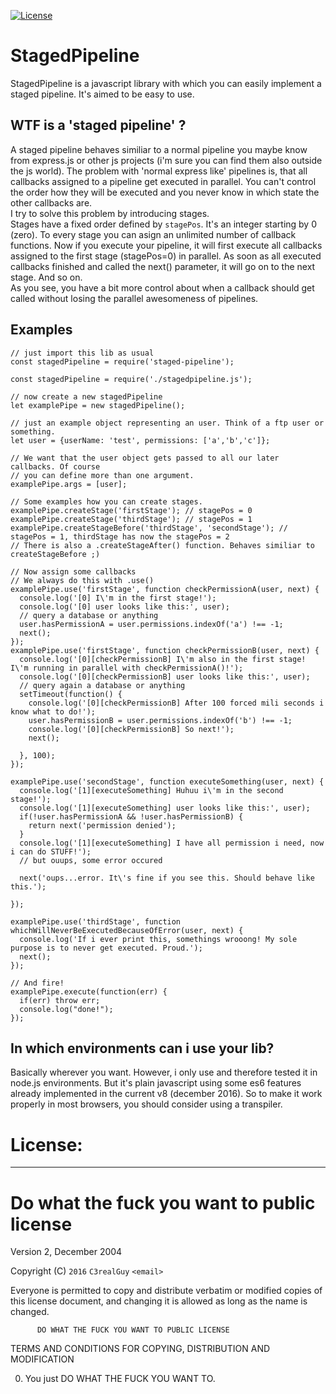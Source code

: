 [![License](http://www.wtfpl.net/wp-content/uploads/2012/12/wtfpl-badge-4.png)](http://www.wtfpl.net/)

StagedPipeline
================

StagedPipeline is a javascript library with which you can easily implement
a staged pipeline. It's aimed to be easy to use.

## WTF is a 'staged pipeline' ?

A staged pipeline behaves similiar to a normal pipeline you maybe know
from express.js or other js projects (i'm sure you can find them also
outside the js world). The problem with 'normal express like' pipelines
is, that all callbacks assigned to a pipeline get executed in parallel.
You can't control the order how they will be executed and you never know
in which state the other callbacks are. <br>
I try to solve this problem by introducing stages. <br>
Stages have a fixed order defined by `stagePos`. It's an integer starting
by 0 (zero). To every stage you can asign an unlimited number of callback
functions. Now if you execute your pipeline, it will first execute all callbacks assigned to the first stage (stagePos=0) in parallel. As soon as all executed callbacks finished and called the next() parameter, it will go on to the next stage. And so on. <br>
As you see, you have a bit more control about when a callback should get called without losing the parallel awesomeness of pipelines.

## Examples

```
// just import this lib as usual
const stagedPipeline = require('staged-pipeline');

const stagedPipeline = require('./stagedpipeline.js');

// now create a new stagedPipeline
let examplePipe = new stagedPipeline();

// just an example object representing an user. Think of a ftp user or something.
let user = {userName: 'test', permissions: ['a','b','c']};

// We want that the user object gets passed to all our later callbacks. Of course
// you can define more than one argument.
examplePipe.args = [user];

// Some examples how you can create stages.
examplePipe.createStage('firstStage'); // stagePos = 0
examplePipe.createStage('thirdStage'); // stagePos = 1
examplePipe.createStageBefore('thirdStage', 'secondStage'); // stagePos = 1, thirdStage has now the stagePos = 2
// There is also a .createStageAfter() function. Behaves similiar to createStageBefore ;)

// Now assign some callbacks
// We always do this with .use()
examplePipe.use('firstStage', function checkPermissionA(user, next) {
  console.log('[0] I\'m in the first stage!');
  console.log('[0] user looks like this:', user);
  // query a database or anything
  user.hasPermissionA = user.permissions.indexOf('a') !== -1;
  next();
});
examplePipe.use('firstStage', function checkPermissionB(user, next) {
  console.log('[0][checkPermissionB] I\'m also in the first stage! I\'m running in parallel with checkPermissionA()!');
  console.log('[0][checkPermissionB] user looks like this:', user);
  // query again a database or anything
  setTimeout(function() {
    console.log('[0][checkPermissionB] After 100 forced mili seconds i know what to do!');
    user.hasPermissionB = user.permissions.indexOf('b') !== -1;
    console.log('[0][checkPermissionB] So next!');
    next();

  }, 100);
});

examplePipe.use('secondStage', function executeSomething(user, next) {
  console.log('[1][executeSomething] Huhuu i\'m in the second stage!');
  console.log('[1][executeSomething] user looks like this:', user);
  if(!user.hasPermissionA && !user.hasPermissionB) {
    return next('permission denied');
  }
  console.log('[1][executeSomething] I have all permission i need, now i can do STUFF!');
  // but ouups, some error occured

  next('oups...error. It\'s fine if you see this. Should behave like this.');

});

examplePipe.use('thirdStage', function whichWillNeverBeExecutedBecauseOfError(user, next) {
  console.log('If i ever print this, somethings wrooong! My sole purpose is to never get executed. Proud.');
  next();
});

// And fire!
examplePipe.execute(function(err) {
  if(err) throw err;
  console.log("done!");
});
```


## In which environments can i use your lib?

Basically wherever you want. However, i only use and therefore tested it in node.js environments. But it's plain javascript using some es6 features already implemented in the current v8 (december 2016). So to make it work properly in most browsers, you should consider using a transpiler.




# License:
------------

# Do what the fuck you want to public license

Version 2, December 2004

Copyright (C) `2016` `C3realGuy` `<email>`

Everyone is permitted to copy and distribute verbatim or modified
copies of this license document, and changing it is allowed as long
as the name is changed.

          DO WHAT THE FUCK YOU WANT TO PUBLIC LICENSE
 TERMS AND CONDITIONS FOR COPYING, DISTRIBUTION AND MODIFICATION

0. You just DO WHAT THE FUCK YOU WANT TO.
